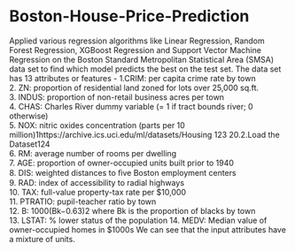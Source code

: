 # Boston-House-Price-Prediction
Applied various regression algorithms like Linear Regression, Random Forest Regression, XGBoost Regression and Support Vector Machine 
Regression on the Boston Standard Metropolitan Statistical Area (SMSA) data set to find which model predicts the best on the test set.
The data set has 13 attributes or features - 
1.CRIM: per capita crime rate by town<br>
2. ZN: proportion of residential land zoned for lots over 25,000 sq.ft.<br> 
3. INDUS: proportion of non-retail business acres per town<br>
4. CHAS: Charles River dummy variable (= 1 if tract bounds river; 0 otherwise) <br>
5. NOX: nitric oxides concentration (parts per 10 million)1https://archive.ics.uci.edu/ml/datasets/Housing 123 20.2.Load the Dataset124<br> 
6. RM: average number of rooms per dwelling <br>
7. AGE: proportion of owner-occupied units built prior to 1940 <br>
8. DIS: weighted distances to ﬁve Boston employment centers <br>
9. RAD: index of accessibility to radial highways <br>
10. TAX: full-value property-tax rate per $10,000 <br>
11. PTRATIO: pupil-teacher ratio by town <br>
12. B: 1000(Bk−0.63)2 where Bk is the proportion of blacks by town <br>
13. LSTAT: % lower status of the population 14. MEDV: Median value of owner-occupied homes in $1000s We can see that the input attributes have a mixture of units. <br>
